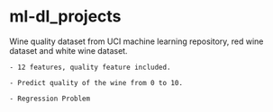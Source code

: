 # ml-dl_projects

Wine quality dataset from UCI machine learning repository, red wine dataset and white wine dataset.

    - 12 features, quality feature included.

    - Predict quality of the wine from 0 to 10.

    - Regression Problem
